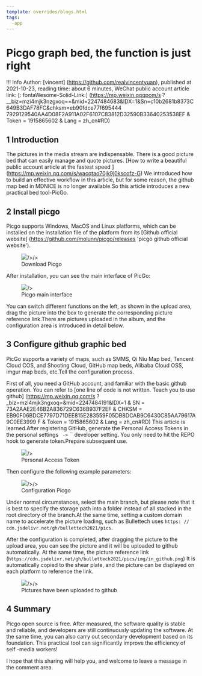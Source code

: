 ```yaml
---
template: overrides/blogs.html
tags:
  -app
---
```


# Picgo graph bed, the function is just right

!!! Info
    Author: [vincent] (https://github.com/realvincentyuan), published at 2021-10-23, reading time: about 6 minutes, WeChat public account article link: [: fontaWesome-Solid-Link:] (https://mp.weixin.qqqpom/s ?__biz=mzi4mjk3nzgxoq==&mid=2247484683&IDX=1&Sn=c10b2681b8373C649B3DAF78FC&chksm=eb90fdce77f695444 7929129540AA4D08F2A911A02F6107C83812D32590B33640253538EF & Token = 1915865602 & Lang = zh_cn#RD)

## 1 Introduction

The pictures in the media stream are indispensable. There is a good picture bed that can easily manage and quote pictures. [How to write a beautiful public account article at the fastest speed
] (https://mp.weixin.qq.com/s/wacqtao70jk9j0kscofz-G) We introduced how to build an effective workflow in this article, but for some reason, the github map bed in MDNICE is no longer available.So this article introduces a new practical bed tool-PicGo.

## 2 Install picgo

Picgo supports Windows, MacOS and Linux platforms, which can be installed on the installation file of the platform from its [Github official website] (https://github.com/molunn/picgo/releases 'picgo github official website').

<figure>
  <img src = "https://cdn.jsdelivr.net/gh/bullettech2021/pics/img/ download picgo.png"/>/>/>
  <FIGCAPTION> Download Picgo </figcaption>
</Figure>

After installation, you can see the main interface of PicGo:


<figure>
  <img src = "https://cdn.jsdelivr.net/gh/bullettech2021/pics/img/picgo main interface .png"/>/>
  <FIGCAPTION> Picgo main interface </figcaption>
</Figure>

You can switch different functions on the left, as shown in the upload area, drag the picture into the box to generate the corresponding picture reference link.There are pictures uploaded in the album, and the configuration area is introduced in detail below.

## 3 Configure github graphic bed

PicGo supports a variety of maps, such as SMMS, Qi Niu Map bed, Tencent Cloud COS, and Shooting Cloud, GitHub map beds, Alibaba Cloud OSS, imgur map beds, etc.Tell the configuration process.

First of all, you need a GitHub account, and familiar with the basic github operation. You can refer to [one line of code is not written. Teach you to use github] (https://mp.weixin.qq.com/s ?_biz=mzi4mjk3ngxoq=&mid=2247484191&IDX=1 & SN = 73A2AAE2E46B2A836729C636B937F2EF & CHKSM = EB90F06BDCE7797D71DEE815E283559F05DB8DCAB9C6430C85AA79617A9C0EE3999 F & Token = 1915865602 & Lang = zh_cn#RD) This article is learned.After registering GitHub, generate the Personal Access Tokens in the personal settings ` ->` `` developer setting. You only need to hit the REPO hook to generate token.Prepare subsequent use.

<figure>
  <img src = "https://cdn.jsdelivr.net/gh/bullettech2021/pics/img/personal_access_tokens.png"/>/>
  <figcaption> Personal Access Token </figcaption>
</Figure>

Then configure the following example parameters:

<figure>
  <img src = "https://cdn.jsdelivr.net/gh/bullettech2021/pics/img/ Configure picgo.png"/>/>/>
  <fIgCaption> Configuration Picgo </figcaption>
</Figure>

Under normal circumstances, select the main branch, but please note that it is best to specify the storage path into a folder instead of all stacked in the root directory of the branch.At the same time, setting a custom domain name to accelerate the picture loading, such as Bullettech uses `https: // cdn.jsdelivr.net/gh/bullettech2021/pics`.

After the configuration is completed, after dragging the picture to the upload area, you can see the picture and it will be uploaded to github automatically. At the same time, the picture reference link (`https://cdn.jsdelivr.net/gh/bullettech2021/pics/img/in_github.png`) It is automatically copied to the shear plate, and the picture can be displayed on each platform to reference the link.

<figure>
  <img src = "httts://cdn.jsdelivr.net/gh/bullettech2021/pics/img/pics_in_github.png"/>/>/>
  <FIGCAPTION> Pictures have been uploaded to github </figcaption>
</Figure>


## 4 Summary

Picgo open source is free. After measured, the software quality is stable and reliable, and developers are still continuously updating the software. At the same time, you can also carry out secondary development based on its foundation. This practical tool can significantly improve the efficiency of self -media workers!

I hope that this sharing will help you, and welcome to leave a message in the comment area.
